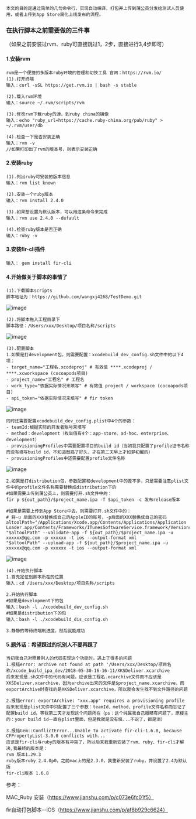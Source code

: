 


```
本文的目的是通过简单的几句命令行，实现自动编译，打包并上传到蒲公英分发给测试人员使用，或者上传到App Store简化上线发布的流程。
```
### 在执行脚本之前需要做的三件事
（如果之前安装过rvm、ruby可直接跳过1，2步，直接进行3,4步即可）
#### 1.安装rvm

```
rvm是一个便捷的多版本ruby环境的管理和切换工具 官网：https://rvm.io/
(1).打开终端
输入：curl -sSL https://get.rvm.io | bash -s stable

(2).载入rvm环境
输入：source ~/.rvm/scripts/rvm

(3).修改rvm下载ruby的源，到ruby china的镜像
输入：echo "ruby_url=https://cache.ruby-china.org/pub/ruby" > ~/.rvm/user/db

(4).检查一下是否安装正确
输入：rvm -v
//如果打印出了rvm的版本号，则表示安装正确

```
#### 2.安装ruby

```
(1).列出ruby可安装的版本信息
输入：rvm list known

(2).安装一个ruby版本
输入：rvm install 2.4.0

(3).如果想设置为默认版本，可以用这条命令来完成
输入：rvm use 2.4.0 --default

(4).检查ruby版本是否正确
输入：ruby -v
```
#### 3.安装fir-cli插件

```
输入： gem install fir-cli
```
#### 4.开始做关于脚本的事情了

```
(1).下载脚本scripts
脚本地址为：https://github.com/wangxj4268/TestDemo.git
```
![image](http://a2.qpic.cn/psb?/V10Ra4TS1frb6f/S*pDchcQbC7Ck3Ik0VIalhp2DziwNSRCjrYckrIckjk!/b/dOkAAAAAAAAA&ek=1&kp=1&pt=0&bo=NgMmAgAAAAADFyM!&tl=1&vuin=2540942304&tm=1527818400&sce=60-2-2&rf=viewer_4)

```
(2).将脚本拖入工程目录下
脚本路径：/Users/xxx/Desktop/项目名称/scripts
```
![image](http://m.qpic.cn/psb?/V10Ra4TS1frb6f/S9SY9cIos6C.bXCvLHtJDrqOtVF.Vfayc6G8wpZK1yw!/b/dAoBAAAAAAAA&bo=qgFiAgAAAAADB.k!&rf=viewer_4)
```
(3).配置脚本
1.如果是打development包，则需要配置：xcodebuild_dev_config.sh文件中的以下4项：
- target_name="工程名.xcodeproj" # 有效值 ****.xcodeproj / ****.xcworkspace (cocoapods项目)
- project_name="工程名" # 工程名
- work_type="依据实际情况来填写" # 有效值 project / workspace (cocoapods项目)
- api_token="依据实际情况来填写" # fir token
```
![image](http://m.qpic.cn/psb?/V10Ra4TS1frb6f/8g37Mqunvn.LMABzCgLvXjTwfFT8UJyyoIOvmI8Yp5M!/b/dN4AAAAAAAAA&bo=ygWaAQAAAAADF2Y!&rf=viewer_4)
```
同时还需要配置xcodebuild_dev_config.plist中4个的参数：
- teamId:根据实际的开发者账号来填写
- method：development（枚举值有4个：app-store、ad-hoc、enterprise、development）
- provisioningProfiles中需要配置项目的build id（当初我只配置了profile证书名称而没有填写build id，不知道鼓捣了好久，才在第二天早上才如梦初醒的）
- provisioningProfiles中还需要配置profile文件名称
```
![image](http://m.qpic.cn/psb?/V10Ra4TS1frb6f/v3yjAQOYgMTYkNDjSdwmYEHpDNTEVS7ankHupTphNGo!/b/dPQAAAAAAAAA&bo=oAYkAQAAAAADF7E!&rf=viewer_4)
```
2.如果是打distribution包，参数配置和development中的差不多，只是需要注意plist文件中的profile文件名称需要替换成distribution下的
#如果需要上传到蒲公英上，则需要打开.sh文件中的：
fir p ${out_path}/$project_name.ipa -T $api_token -c 发布release版本

#如果是需要上传到App Store中去，则需要打开.sh文件中的：
# 将-u 后面的XXX替换成自己的AppleID的账号，-p后面的XXX替换成自己的密码
altoolPath="/Applications/Xcode.app/Contents/Applications/Application Loader.app/Contents/Frameworks/ITunesSoftwareService.framework/Versions/A/Support/altool"
"$altoolPath" --validate-app -f ${out_path}/$project_name.ipa -u xxxxxx@qq.com -p xxxxxx -t ios --output-format xml
"$altoolPath" --upload-app -f ${out_path}/$project_name.ipa -u  xxxxxx@qq.com -p xxxxxx -t ios --output-format xml
```
![image](http://m.qpic.cn/psb?/V10Ra4TS1frb6f/BoBwAOI4pi8*DSjB8udGgvkIdTO6z7eaQZRrwWNmVrM!/b/dOsAAAAAAAAA&bo=AAb0AQAAAAADJ*E!&rf=viewer_4)
```
(4).开始执行脚本
1.首先定位到脚本所在的位置
输入：cd /Users/xxx/Desktop/项目名称/scripts

2.开始执行脚本
#如果是development下的包
输入：bash -l ./xcodebuild_dev_config.sh
#如果是distribution下的包
输入：bash -l ./xcodebuild_dis_config.sh

3.静静的等待终端刷进度，然后就能成功
```
#### 5.题外话：希望踩过的坑别人不要再踩了

```
当初我自己对照着别人的代码实现这个功能时，遇上了很多的问题
1.报错error: archive not found at path '/Users/xxx/Desktop/项目名称/xcode_build_ipa_dev/2018-05-30-16-16-11/XKSDeliver.xcarchive
后来发现是.sh文件中的代码有问题，应该是工程名.xcarchive文件而不应该是XKSDeliver.xcarchive，因为archive出来的文件是$project_name.xcarchive，而exportArchive时查找的是XKSDeliver.xcarchive，所以就会发生找不到文件路径的问题

2.报错error: exportArchive: "xxx.app" requires a provisioning profile
后来发现是plist文件中只配置了三个参数：teamId、method、profile文件名称而忘记了配置build id，等我第二天才发现这个问题所在（ps：这个纯属我自己眼睛有问题了，原楼主的：your build id一直在plist里面，但是我就是没有填...不说了，都是泪）

3.报错Gem::ConflictError...Unable to activate fir-cli-1.6.8, because CFPropertyList-3.0.0 conflicts with...
应该是fir-cli与ruby的版本有冲突了，所以后来我重新安装了rvm、ruby、fir-cli才解决,我最终的版本是：
rvm 版本1.29.3 
ruby版本ruby 2.4.0p0，之前mac上的是2.3.0，我重新安装了ruby，并设置了2.4为默认版
fir-cli版本 1.6.8
```

参考：

MAC_Ruby 安装（https://www.jianshu.com/p/c073e6fc01f5）

fir自动打包脚本--iOS（https://www.jianshu.com/p/af8b929c6624）

